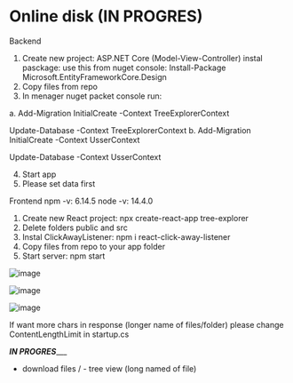 # Online disk (IN PROGRES)

Backend
1. Create new project: ASP.NET Core (Model-View-Controller) instal pasckage: use this from nuget console: Install-Package Microsoft.EntityFrameworkCore.Design
2. Copy files from repo
3. In menager nuget packet console run: 

a.
Add-Migration InitialCreate -Context TreeExplorerContext

Update-Database -Context TreeExplorerContext
b.
Add-Migration InitialCreate -Context UsserContext

Update-Database -Context UsserContext

4. Start app
5. Please set data first

Frontend
npm -v: 6.14.5
node -v: 14.4.0

1. Create new React project: npx create-react-app tree-explorer
2. Delete folders public and src
3. Instal ClickAwayListener: npm i react-click-away-listener
4. Copy files from repo to your app folder
5. Start server: npm start

![image](https://user-images.githubusercontent.com/47826375/130794215-999fd332-4780-4e29-8f4a-44a3448ef6eb.png)

![image](https://user-images.githubusercontent.com/47826375/130889397-b6e7950d-fee5-4c58-9230-dc5f38768ef1.png)

![image](https://user-images.githubusercontent.com/47826375/130889604-7aa99509-a9e0-496a-9d7c-e117027ffe7a.png)

If want more chars in response (longer name of files/folder) please change ContentLengthLimit in startup.cs 

_____________________IN PROGRES________________________

- download files / - tree view (long named of file)



